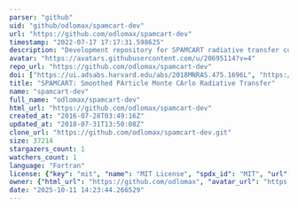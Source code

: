 ```yaml
---
parser: "github"
uid: "github/odlomax/spamcart-dev"
url: "https://github.com/odlomax/spamcart-dev"
timestamp: "2022-07-17 17:17:31.598625"
description: "Development repository for SPAMCART radiative transfer code"
avatar: "https://avatars.githubusercontent.com/u/20695114?v=4"
repo_url: "https://github.com/odlomax/spamcart-dev"
doi: ["https://ui.adsabs.harvard.edu/abs/2018MNRAS.475.1696L", "https://ui.adsabs.harvard.edu/abs/2016MNRAS.461.3542L", "https://ui.adsabs.harvard.edu/abs/2018ascl.soft12005L/abstract"]
title: "SPAMCART: Smoothed PArticle Monte CArlo Radiative Transfer"
name: "spamcart-dev"
full_name: "odlomax/spamcart-dev"
html_url: "https://github.com/odlomax/spamcart-dev"
created_at: "2016-07-28T03:49:16Z"
updated_at: "2018-07-31T13:50:08Z"
clone_url: "https://github.com/odlomax/spamcart-dev.git"
size: 37214
stargazers_count: 1
watchers_count: 1
language: "Fortran"
license: {"key": "mit", "name": "MIT License", "spdx_id": "MIT", "url": "https://api.github.com/licenses/mit", "node_id": "MDc6TGljZW5zZTEz"}
owner: {"html_url": "https://github.com/odlomax", "avatar_url": "https://avatars.githubusercontent.com/u/20695114?v=4", "login": "odlomax", "type": "User"}
date: "2025-10-11 14:23:44.266529"
---
```

